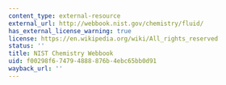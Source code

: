 ```yaml
---
content_type: external-resource
external_url: http://webbook.nist.gov/chemistry/fluid/
has_external_license_warning: true
license: https://en.wikipedia.org/wiki/All_rights_reserved
status: ''
title: NIST Chemistry Webbook
uid: f00298f6-7479-4888-876b-4ebc65bb0d91
wayback_url: ''
---
```

